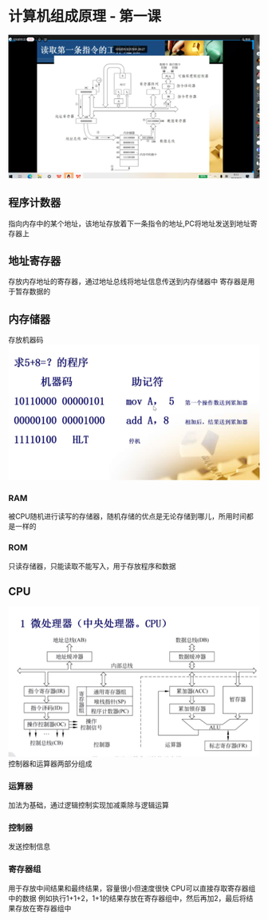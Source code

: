 # 计算机组成原理 - 第一课

![image.png](../images/image.png)

## 程序计数器

指向内存中的某个地址，该地址存放着下一条指令的地址,PC将地址发送到地址寄存器上

## 地址寄存器

存放内存地址的寄存器，通过地址总线将地址信息传送到内存储器中
寄存器是用于暂存数据的

## 内存储器

存放机器码
![image_1.png](../images/image_1.png)
### RAM
被CPU随机进行读写的存储器，随机存储的优点是无论存储到哪儿，所用时间都是一样的
### ROM
只读存储器，只能读取不能写入，用于存放程序和数据

## CPU
![image_2.png](../images/image_2.png)
控制器和运算器两部分组成

### 运算器

加法为基础，通过逻辑控制实现加减乘除与逻辑运算

### 控制器

发送控制信息

### 寄存器组

用于存放中间结果和最终结果，容量很小但速度很快
CPU可以直接存取寄存器组中的数据
例如执行1+1+2，1+1的结果存放在寄存器组中，然后再加2，最后将结果存放在寄存器组中


